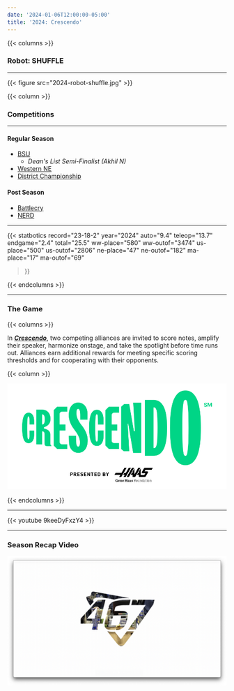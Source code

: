```yaml
---
date: '2024-01-06T12:00:00-05:00'
title: '2024: Crescendo'
---
```


{{< columns >}}

### Robot: SHUFFLE

---

{{< figure src="2024-robot-shuffle.jpg" >}}

{{< column >}}

### Competitions

---

#### Regular Season

* [BSU](https://www.thebluealliance.com/event/2024mabri)
  - _Dean's List Semi-Finalist (Akhil N)_
* [Western NE](https://www.thebluealliance.com/event/2024mawne)
* [District Championship](https://www.thebluealliance.com/event/2024necmp2)

#### Post Season

* [Battlecry](https://www.thebluealliance.com/event/2024bc)
* [NERD](https://www.newenglandroboticsderby.com)

---

{{< statbotics
    record="23-18-2" year="2024"
    auto="9.4" teleop="13.7" endgame="2.4" total="25.5"
    ww-place="580" ww-outof="3474"
    us-place="500" us-outof="2806"
    ne-place="47"  ne-outof="182"
    ma-place="17"  ma-outof="69"
>}}

{{< endcolumns >}}

---

### The Game

{{< columns >}}

In [**_Crescendo_**](https://en.wikipedia.org/wiki/Crescendo_(FIRST)), two competing alliances are invited to score notes, amplify their speaker,
harmonize onstage, and take the spotlight before time runs out. Alliances earn additional rewards for meeting
specific scoring thresholds and for cooperating with their opponents.

{{< column >}}

[![Crescendo Logo](crescendo-frc-logo.svg)](https://en.wikipedia.org/wiki/Crescendo_(FIRST))

{{< endcolumns >}}

---

{{< youtube 9keeDyFxzY4 >}}

---

### Season Recap Video

[![Season Recap Video](2024-season-recap.png)](2024-season-recap.mp4)
